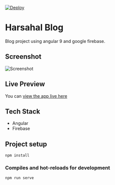 [![Deploy](https://www.herokucdn.com/deploy/button.svg)](https://heroku.com/deploy?template=https://github.com/heroku/node-js-getting-started)
# Harsahal Blog
Blog project using angular 9 and google firebase.

## Screenshot
![Screenshot](https://github.com/hraverkar/HarshalBlogs/blob/master/screenshot/ezgif.com-optimize.gif)

## Live Preview

You can [view the app live here](https://harshalblog.herokuapp.com/)

## Tech Stack

* Angular
* Firebase

## Project setup
```
npm install
```

### Compiles and hot-reloads for development
```
npm run serve
```
